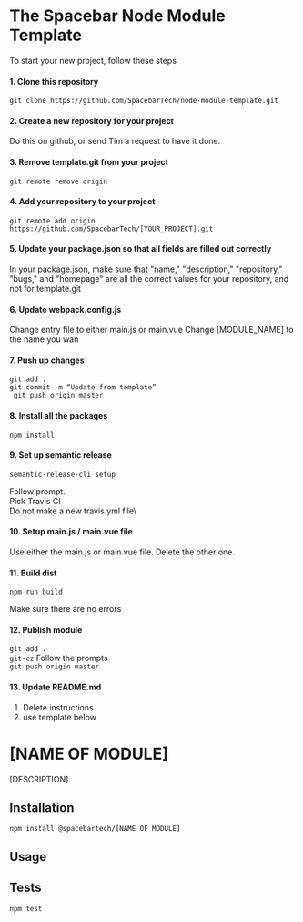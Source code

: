# The Spacebar Node Module Template

To start your new project, follow these steps

#### 1. Clone this repository

``` git clone https://github.com/SpacebarTech/node-module-template.git ```

#### 2. Create a new repository for your project

Do this on github, or send Tim a request to have it done.

#### 3. Remove template.git from your project

``` git remote remove origin ```

#### 4. Add your repository to your project

``` git remote add origin https://github.com/SpacebarTech/[YOUR_PROJECT].git ```

#### 5. Update your package.json so that all fields are filled out correctly

In your package.json, make sure that "name," "description," "repository," "bugs," and "homepage" are all the correct values for your repository, and not for template.git


#### 6. Update webpack.config.js

Change entry file to either main.js or main.vue
Change [MODULE_NAME] to the name you wan

#### 7. Push up changes
``` git add . ```\
``` git commit -m “Update from template” ```\
``` git push origin master```


#### 8. Install all the packages

``` npm install ```

#### 9. Set up semantic release

``` semantic-release-cli setup ```

Follow prompt.\
Pick Travis CI\
Do not make a new travis.yml file\

#### 10. Setup main.js / main.vue file

Use either the main.js or main.vue file. Delete the other one.

#### 11. Build dist

``` npm run build ```

Make sure there are no errors

#### 12. Publish module

``` git add . ```\
``` git-cz ``` Follow the prompts\
``` git push origin master ```

#### 13. Update README.md

  1. Delete instructions
  2. use template below

[NAME OF MODULE]
========

[DESCRIPTION]

## Installation

  `npm install @spacebartech/[NAME OF MODULE]`

## Usage

## Tests

`npm test`
